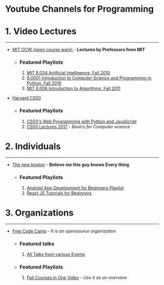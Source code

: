 # Youtube Channels for Programming 

# 1. Video Lectures 
----
* [MIT OCW (open course ware) ](https://www.youtube.com/channel/UCEBb1b_L6zDS3xTUrIALZOw) - **Lectures by Professors from MIT**
  + ### Featured Playlists
    1. [MIT 6.034 Artificial Intelligence, Fall 2010](https://www.youtube.com/playlist?list=PLUl4u3cNGP63gFHB6xb-kVBiQHYe_4hSi)
    2. [6.0001 Introduction to Computer Science and Programming in Python. Fall 2016](https://www.youtube.com/playlist?list=PLUl4u3cNGP63WbdFxL8giv4yhgdMGaZNA)
    3. [MIT 6.006 Introduction to Algorithms, Fall 2011](https://www.youtube.com/playlist?list=PLUl4u3cNGP61Oq3tWYp6V_F-5jb5L2iHb)
    
* [Harvard CS50](https://www.youtube.com/channel/UCcabW7890RKJzL968QWEykA)
  * ### Featured Playlists
    1. [CS50's Web Programming with Python and JavaScript](https://www.youtube.com/watch?v=EOZDjqwvVG8&list=PLhQjrBD2T382hIW-IsOVuXP1uMzEvmcE5)
    2. [CS50 Lectures 2017](https://www.youtube.com/playlist?list=PLhQjrBD2T3828ZVcVzEIhsHVgjANGZveu) - *Basics for Computer science*


# 2. Individuals
---
* [The new boston](https://www.youtube.com/user/thenewboston) - **Believe me this guy knows Every thing**
  * ### Featured Playlists
    1. [Android App Development for Beginners Playlist](https://www.youtube.com/playlist?list=PL6gx4Cwl9DGBsvRxJJOzG4r4k_zLKrnxl)
    2. [React JS Tutorials for Beginners](https://www.youtube.com/watch?v=-AbaV3nrw6E&list=PL6gx4Cwl9DGBuKtLgPR_zWYnrwv-JllpA)
  


# 3. Organizations
----
* [Free Code Camp](https://www.youtube.com/channel/UC8butISFwT-Wl7EV0hUK0BQ) - *It is an opensource organization*
  * ### Featured talks
    1. [All Talks from various Events ](https://www.youtube.com/playlist?list=PLWKjhJtqVAbl9yptoxdSJDDoTVdcysyPo)
    
  * ### Featured Playlists
    1. [Full Courses in One Video](https://www.youtube.com/playlist?list=PLWKjhJtqVAbnupwRFOq9zGOWjdvPRtCmO) - *Use it as an overview*
